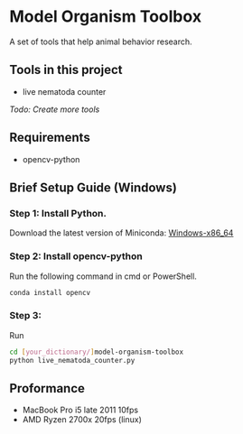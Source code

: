 # Model Organism Toolbox

A set of tools that help animal behavior research.

## Tools in this project

- live nematoda counter

_Todo: Create more tools_

## Requirements

- opencv-python

## Brief Setup Guide (Windows)

### Step 1: Install Python.

Download the latest version of Miniconda: [Windows-x86_64](https://mirrors.tuna.tsinghua.edu.cn/anaconda/miniconda/Miniconda3-latest-Windows-x86_64.exe)

### Step 2: Install opencv-python

Run the following command in cmd or PowerShell.

```bash
conda install opencv
```

### Step 3: 

Run 
```bash
cd [your_dictionary/]model-organism-toolbox
python live_nematoda_counter.py
```

## Proformance

- MacBook Pro i5 late 2011 10fps
- AMD Ryzen 2700x 20fps (linux)

